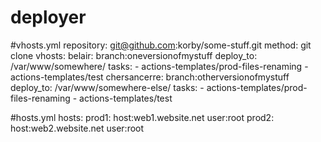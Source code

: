 # deployer


#vhosts.yml
repository: git@github.com:korby/some-stuff.git
method: git clone
vhosts:
  belair:
    branch:oneversionofmystuff
    deploy_to: /var/www/somewhere/
    tasks:
      - actions-templates/prod-files-renaming
      - actions-templates/test
  chersancerre:
    branch:otherversionofmystuff
    deploy_to: /var/www/somewhere-else/
    tasks:
      - actions-templates/prod-files-renaming
      - actions-templates/test


#hosts.yml
hosts:
  prod1:
    host:web1.website.net
    user:root
  prod2:
    host:web2.website.net
    user:root
